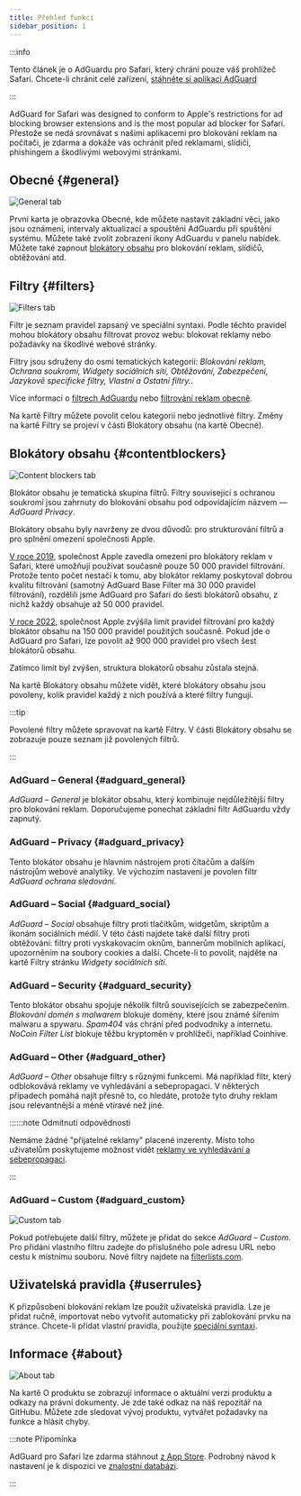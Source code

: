 ```yaml
---
title: Přehled funkcí
sidebar_position: 1
---
```


:::info

Tento článek je o AdGuardu pro Safari, který chrání pouze váš prohlížeč Safari. Chcete-li chránit celé zařízení, [stáhněte si aplikaci AdGuard](https://adguard.com/download.html?auto=true)

:::

AdGuard for Safari was designed to conform to Apple's restrictions for ad blocking browser extensions and is the most popular ad blocker for Safari. Přestože se nedá srovnávat s našimi aplikacemi pro blokování reklam na počítači, je zdarma a dokáže vás ochránit před reklamami, slídiči, phishingem a škodlivými webovými stránkami.

## Obecné {#general}

![General tab](https://cdn.adtidy.org/public/Adguard/Blog/AG_for_Safari_in-depth_review/General.png)

První karta je obrazovka Obecné, kde můžete nastavit základní věci, jako jsou oznámení, intervaly aktualizací a spouštění AdGuardu při spuštění systému. Můžete také zvolit zobrazení ikony AdGuardu v panelu nabídek. Můžete také zapnout [blokátory obsahu](#contentblockers) pro blokování reklam, slídičů, obtěžování atd.

## Filtry {#filters}

![Filters tab](https://cdn.adtidy.org/public/Adguard/Blog/AG_for_Safari_in-depth_review/Filters.png)

Filtr je seznam pravidel zapsaný ve speciální syntaxi. Podle těchto pravidel mohou blokátory obsahu filtrovat provoz webu: blokovat reklamy nebo požadavky na škodlivé webové stránky.

Filtry jsou sdruženy do osmi tematických kategorií: *Blokování reklam, Ochrana soukromí, Widgety sociálních sítí, Obtěžování, Zabezpečení, Jazykově specifické filtry, Vlastní a Ostatní filtry.*.

Více informací o [filtrech AdGuardu](/general/ad-filtering/adguard-filters) nebo [filtrování reklam obecně](/general/ad-filtering/how-ad-blocking-works).

Na kartě Filtry můžete povolit celou kategorii nebo jednotlivé filtry. Změny na kartě Filtry se projeví v části Blokátory obsahu (na kartě Obecné).

## Blokátory obsahu {#contentblockers}

![Content blockers tab](https://cdn.adtidy.org/public/Adguard/Blog/AG_for_Safari_in-depth_review/Contentblockers.png)

Blokátor obsahu je tematická skupina filtrů. Filtry související s ochranou soukromí jsou zahrnuty do blokování obsahu pod odpovídajícím názvem — *AdGuard Privacy*.

Blokátory obsahu byly navrženy ze dvou důvodů: pro strukturování filtrů a pro splnění omezení společnosti Apple.

[V roce 2019](https://adguard.com/en/blog/adguard-safari-1-5.html), společnost Apple zavedla omezení pro blokátory reklam v Safari, které umožňují používat současně pouze 50 000 pravidel filtrování. Protože tento počet nestačí k tomu, aby blokátor reklamy poskytoval dobrou kvalitu filtrování (samotný AdGuard Base Filter má 30 000 pravidel filtrování), rozdělili jsme AdGuard pro Safari do šesti blokátorů obsahu, z nichž každý obsahuje až 50 000 pravidel.

[V roce 2022](https://adguard.com/en/blog/adguard-for-safari-1-11.html), společnost Apple zvýšila limit pravidel filtrování pro každý blokátor obsahu na 150 000 pravidel použitých současně. Pokud jde o AdGuard pro Safari, lze povolit až 900 000 pravidel pro všech šest blokátorů obsahu.

Zatímco limit byl zvýšen, struktura blokátorů obsahu zůstala stejná.

Na kartě Blokátory obsahu můžete vidět, které blokátory obsahu jsou povoleny, kolik pravidel každý z nich používá a které filtry fungují.

:::tip

Povolené filtry můžete spravovat na kartě Filtry. V části Blokátory obsahu se zobrazuje pouze seznam již povolených filtrů.

:::

### AdGuard – General {#adguard_general}

*AdGuard – General* je blokátor obsahu, který kombinuje nejdůležitější filtry pro blokování reklam. Doporučujeme ponechat základní filtr AdGuardu vždy zapnutý.

### AdGuard – Privacy {#adguard_privacy}

Tento blokátor obsahu je hlavním nástrojem proti čítačům a dalším nástrojům webové analytiky. Ve výchozím nastavení je povolen filtr *AdGuard ochrana sledování*.

### AdGuard – Social {#adguard_social}

*AdGuard – Social* obsahuje filtry proti tlačítkům, widgetům, skriptům a ikonám sociálních médií. V této části najdete také další filtry proti obtěžování: filtry proti vyskakovacím oknům, bannerům mobilních aplikací, upozorněním na soubory cookies a další. Chcete-li to povolit, najděte na kartě Filtry stránku *Widgety sociálních sítí*.

### AdGuard – Security {#adguard_security}

Tento blokátor obsahu spojuje několik filtrů souvisejících se zabezpečením. *Blokování domén s malwarem* blokuje domény, které jsou známé šířením malwaru a spywaru. *Spam404* vás chrání před podvodníky a internetu. *NoCoin Filter List* blokuje těžbu kryptoměn v prohlížeči, například Coinhive.

### AdGuard – Other {#adguard_other}

*AdGuard – Other* obsahuje filtry s různými funkcemi. Má například filtr, který odblokovává reklamy ve vyhledávání a sebepropagaci. V některých případech pomáhá najít přesně to, co hledáte, protože tyto druhy reklam jsou relevantnější a méně vtíravé než jiné.

::::::note Odmítnutí odpovědnosti

Nemáme žádné "přijatelné reklamy" placené inzerenty. Místo toho uživatelům poskytujeme možnost vidět [reklamy ve vyhledávání a sebepropagaci](/general/ad-filtering/search-ads).

:::

### AdGuard – Custom {#adguard_custom}

![Custom tab](https://cdn.adtidy.org/public/Adguard/Blog/AG_for_Safari_in-depth_review/AGCustom.png)

Pokud potřebujete další filtry, můžete je přidat do sekce *AdGuard – Custom*. Pro přidání vlastního filtru zadejte do příslušného pole adresu URL nebo cestu k místnímu souboru. Nové filtry najdete na [filterlists.com](https://filterlists.com/).

## Uživatelská pravidla {#userrules}

K přizpůsobení blokování reklam lze použít uživatelská pravidla. Lze je přidat ručně, importovat nebo vytvořit automaticky při zablokování prvku na stránce. Chcete-li přidat vlastní pravidla, použijte [speciální syntaxi](/general/ad-filtering/create-own-filters).

## Informace {#about}

![About tab](https://cdn.adtidy.org/public/Adguard/Blog/AG_for_Safari_in-depth_review/About.png)

Na kartě O produktu se zobrazují informace o aktuální verzi produktu a odkazy na právní dokumenty. Je zde také odkaz na náš repozitář na GitHubu. Můžete zde sledovat vývoj produktu, vytvářet požadavky na funkce a hlásit chyby.

:::note Připomínka

AdGuard pro Safari lze zdarma stáhnout [z App Store](https://apps.apple.com/app/adguard-for-safari/id1440147259). Podrobný návod k nastavení je k dispozici ve [znalostní databázi](../installation).

:::
